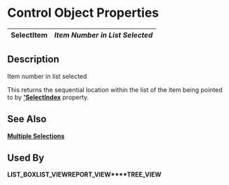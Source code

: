 # Control Object Properties

**SelectItem** |  **_Item Number in List Selected_**  
---|---  
  
## Description

Item number in list selected

This returns the sequential location within the list of the item being pointed to by **['SelectIndex](selectindex.md)** property.

## See Also

**[Multiple Selections](../control_object_properties/multipleselect.md)**

## Used By

**LIST_BOX****LIST_VIEW****REPORT_VIEW****TREE_VIEW**
